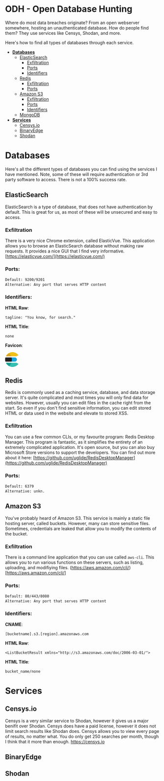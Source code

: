 # ODH - Open Database Hunting
Where do most data breaches originate? From an open webserver somewhere, hosting an unauthenticated database. How do people find them? They use services like Censys, Shodan, and more. 

Here's how to find all types of databases through each service.

- **[Databases](#databases)**
  - [ElasticSearch](#elasticsearch)
      - [Exfiltration](#exfiltration)
      - [Ports](#ports) 
      - [Identifiers](#identifiers)
  - [Redis](#redis)
      - [Exfiltration](#exfiltration-1)
      - [Ports](#ports-1)
  - [Amazon S3](#amazons3)
      - [Exfiltration](#exfiltration-2)
      - [Ports](#ports-2)
      - [Identifiers](#identifiers-1)
  - [MongoDB](#mongodb)
- **[Services](#services)**
  - [Censys.io](#censysio)
  - [BinaryEdge](#binaryedge)
  - [Shodan](#shodan)


# Databases
Here's all the different types of databases you can find using the services I have mentioned. Note, some of these will require authentication or 3rd party software to access. There is not a 100% success rate.
## ElasticSearch
ElasticSearch is a type of database, that does not have authentication by default. This is great for us, as most of these will be unsecured and easy to access.

### Exfiltration
There is a very nice Chrome extension, called ElasticVue. This application allows you to browse an ElasticSearch database without making raw requests. It provides a nice GUI that I find very informative. 
[https://elasticvue.com/](https://elasticvue.com/)

### Ports:
```
Default: 9200/9201
Alternative: Any port that serves HTTP content
```
### Identifiers:

**HTML Raw**: 
```
tagline: "You know, for search."
```

**HTML Title**:
```
none
```

**Favicon**: 

![](icons/elasticsearch/favicon.ico "ElasticSearch Favicon")

## Redis
Redis is commonly used as a caching service, database, and data storage server. It's quite complicated and most times you will only find data for websites. However, usually you can edit files in the cache right from the start. So even if you don't find sensitive information, you can edit stored HTML or data used in the website and elevate to stored XSS.

### Exfiltration
You can use a few common CLIs, or my favourite program: Redis Desktop Manager.
This program is fantastic, as it simplifies the entirety of an extremely complicated application. It's open source, but you can also buy Microsoft Store versions to support the developers. You can find out more about it here:
[https://github.com/uglide/RedisDesktopManager](https://github.com/uglide/RedisDesktopManager)

### Ports:
```
Default: 6379
Alternative: unkn.
```
## Amazon S3
You've probably heard of Amazon S3. This service is mainly a static file hosting server, called buckets. However, many can store sensitive files. Sometimes, credentials are leaked that allow you to modify the contents of the bucket. 

### Exfiltration
There is a command line application that you can use called `aws-cli`. This allows you to run various functions on these servers, such as listing, uploading, and modifiying files. 
(https://aws.amazon.com/cli/)[https://aws.amazon.com/cli/]
### Ports:
```
Default: 80/443/8080
Alternative: Any port that serves HTTP content
```
### Identifiers:
**CNAME**:
```
[bucketname].s3.[region].amazonaws.com
```
**HTML Raw**:
```
<ListBucketResult xmlns="http://s3.amazonaws.com/doc/2006-03-01/">
```
**HTML Title**:
```
bucket_name/none
```
# Services
## Censys.io
Censys is a very similar service to Shodan, however it gives us a major benifit over Shodan. Censys does have a paid license, however it does not limit search results like Shodan does. Censys allows you to view every page of results, no matter what. You do only get 250 searches per month, though I think that it more than enough.
https://censys.io
## BinaryEdge
## Shodan
